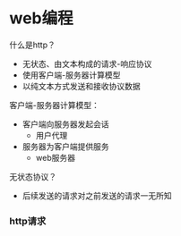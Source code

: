 # web编程

什么是http？

* 无状态、由文本构成的请求-响应协议
* 使用客户端-服务器计算模型
* 以纯文本方式发送和接收协议数据

客户端-服务器计算模型：

* 客户端向服务器发起会话
  * 用户代理
* 服务器为客户端提供服务
  * web服务器

无状态协议？

* 后续发送的请求对之前发送的请求一无所知

### http请求

